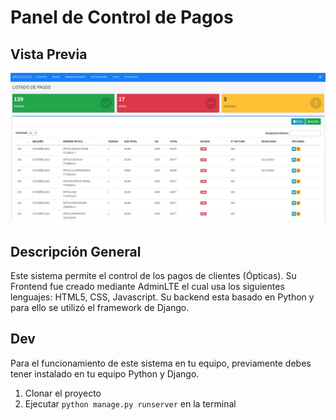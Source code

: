 # Panel de Control de Pagos

## Vista Previa

![Preview](./core/static/core/img/panel-control-design.jpg)

## Descripción General

Este sistema permite el control de los pagos de clientes (Ópticas). Su Frontend fue creado mediante AdminLTE el cual usa los siguientes lenguajes: HTML5, CSS, Javascript. Su backend esta basado en Python y para ello se utilizó el framework de Django.

## Dev

Para el funcionamiento de este sistema en tu equipo, previamente debes tener instalado en tu equipo Python y Django. 

1. Clonar el proyecto
2. Ejecutar ```python manage.py runserver``` en la terminal 


